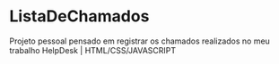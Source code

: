 # ListaDeChamados
Projeto pessoal pensado em registrar os chamados realizados no meu trabalho HelpDesk | HTML/CSS/JAVASCRIPT
